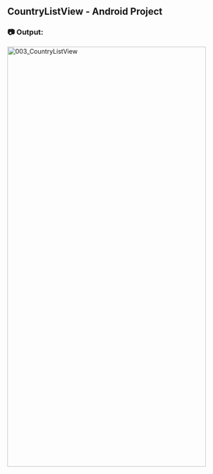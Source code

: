 ## CountryListView - Android  Project

### :camera: Output:
<img alt="003_CountryListView" src="CounryListView_App_Screenshot.png" width="450" height="950" />
